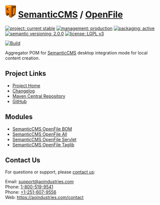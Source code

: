 # [<img src="ao-logo.png" alt="AO Logo" width="35" height="40">](https://github.com/aoindustries) [SemanticCMS](https://github.com/aoindustries/semanticcms) / [OpenFile](https://github.com/aoindustries/semanticcms-openfile)

[![project: current stable](https://semanticcms.com/ao-badges/project-current-stable.svg)](https://aoindustries.com/life-cycle#project-current-stable)
[![management: production](https://semanticcms.com/ao-badges/management-production.svg)](https://aoindustries.com/life-cycle#management-production)
[![packaging: active](https://semanticcms.com/ao-badges/packaging-active.svg)](https://aoindustries.com/life-cycle#packaging-active)  
[![semantic versioning: 2.0.0](https://semanticcms.com/ao-badges/semver-2.0.0.svg)](http://semver.org/spec/v2.0.0.html)
[![license: LGPL v3](https://semanticcms.com/ao-badges/license-lgpl-3.0.svg)](https://www.gnu.org/licenses/lgpl-3.0)

[![Build](https://github.com/aoindustries/semanticcms-openfile/workflows/Build/badge.svg?branch=master)](https://github.com/aoindustries/semanticcms-openfile/actions?query=workflow%3ABuild)

Aggregator POM for [SemanticCMS](https://github.com/aoindustries/semanticcms) desktop integration mode for local content creation.

## Project Links
* [Project Home](https://semanticcms.com/openfile/)
* [Changelog](https://semanticcms.com/openfile/changelog)
* [Maven Central Repository](https://search.maven.org/artifact/com.semanticcms/semanticcms-openfile)
* [GitHub](https://github.com/aoindustries/semanticcms-openfile)

## Modules
* [SemanticCMS OpenFile BOM](https://github.com/aoindustries/semanticcms-openfile-bom)
* [SemanticCMS OpenFile All](https://github.com/aoindustries/semanticcms-openfile-all)
* [SemanticCMS OpenFile Servlet](https://github.com/aoindustries/semanticcms-openfile-servlet)
* [SemanticCMS OpenFile Taglib](https://github.com/aoindustries/semanticcms-openfile-taglib)

## Contact Us
For questions or support, please [contact us](https://aoindustries.com/contact):

Email: [support@aoindustries.com](mailto:support@aoindustries.com)  
Phone: [1-800-519-9541](tel:1-800-519-9541)  
Phone: [+1-251-607-9556](tel:+1-251-607-9556)  
Web: https://aoindustries.com/contact

